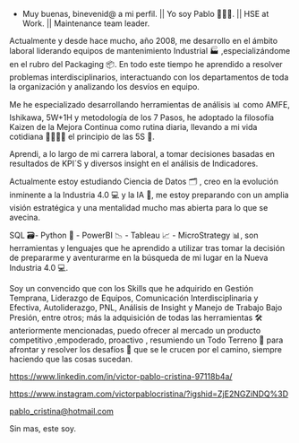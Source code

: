 - Muy buenas, binevenid@ a mi perfil. || Yo soy Pablo 🙋🏻‍♂️. || HSE at Work. || Maintenance team leader.

Actualmente y desde hace mucho, año 2008, me desarrollo en el ámbito laboral liderando equipos de mantenimiento Industrial 🏭 ,especializándome en el rubro del Packaging 📦. En todo este tiempo he aprendido a resolver problemas interdisciplinarios, interactuando con los departamentos de toda la organización y analizando los desvíos en equipo.

Me he especializado desarrollando herramientas de análisis 📊 como AMFE, Ishikawa, 5W+1H y metodología de los 7 Pasos, he adoptado la filosofía Kaizen de la Mejora Continua como rutina diaria, llevando a mi vida cotidiana 👨‍👩‍👧‍👧 el principio de las 5S 📜.

Aprendi, a lo largo de mi carrera laboral, a tomar decisiones basadas en resultados de KPI´S y diversos insight en el análisis de Indicadores. 

Actualmente estoy estudiando Ciencia de Datos 🗂️ , creo en la evolución inminente a la Industria 4.0 💻 y la IA 🦾, me estoy preparando con un amplia visión estratégica y una mentalidad mucho mas abierta para lo que se avecina. 

SQL 🗃️- Python 🐍 - PowerBI 📉 - Tableau 📈 - MicroStrategy 📊, son herramientas y lenguajes que he aprendido a utilizar tras tomar la decisión de prepararme y aventurarme en la búsqueda de mi lugar en la Nueva Industria 4.0 💻.

Soy un convencido que con los Skills que he adquirido en Gestión Temprana, Liderazgo de Equipos, Comunicación Interdisciplinaria y Efectiva, Autoliderazgo, PNL, Análisis de Insight y Manejo de Trabajo Bajo Presión, entre otros; más la adquisición de todas las herramientas 🛠️ anteriormente mencionadas, puedo ofrecer al mercado un producto competitivo ,empoderado, proactivo , resumiendo un Todo Terreno 🚜 para afrontar y resolver los desafíos 🚀 que se le crucen por el camino, siempre haciendo que las cosas sucedan.


https://www.linkedin.com/in/victor-pablo-cristina-97118b4a/

https://www.instagram.com/victorpablocristina/?igshid=ZjE2NGZiNDQ%3D

pablo_cristina@hotmail.com

Sin mas, este soy.
